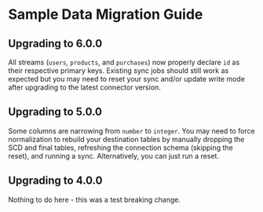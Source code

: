 # Sample Data Migration Guide

## Upgrading to 6.0.0

All streams (`users`, `products`, and `purchases`) now properly declare `id` as their respective primary keys. Existing sync jobs should still work as expected but you may need to reset your sync and/or update write mode after upgrading to the latest connector version.

## Upgrading to 5.0.0

Some columns are narrowing from `number` to `integer`. You may need to force normalization to rebuild your destination tables by manually dropping the SCD and final tables, refreshing the connection schema (skipping the reset), and running a sync. Alternatively, you can just run a reset.

## Upgrading to 4.0.0

Nothing to do here - this was a test breaking change.
